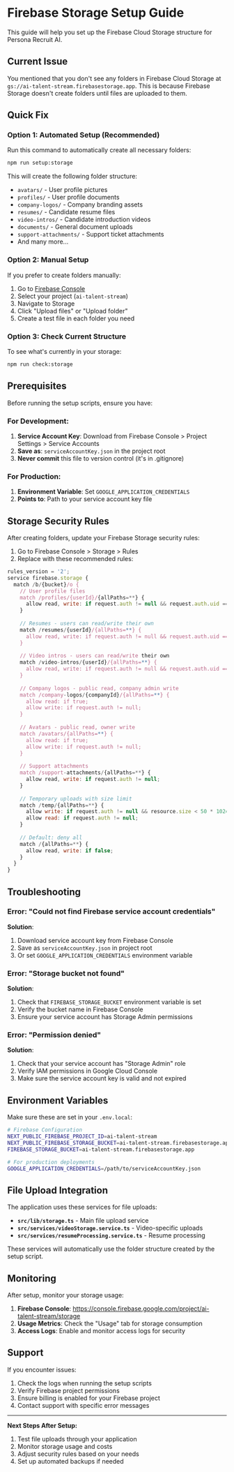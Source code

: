 # Firebase Storage Setup Guide

This guide will help you set up the Firebase Cloud Storage structure for Persona Recruit AI.

## Current Issue

You mentioned that you don't see any folders in Firebase Cloud Storage at `gs://ai-talent-stream.firebasestorage.app`. This is because Firebase Storage doesn't create folders until files are uploaded to them.

## Quick Fix

### Option 1: Automated Setup (Recommended)

Run this command to automatically create all necessary folders:

```bash
npm run setup:storage
```

This will create the following folder structure:
- `avatars/` - User profile pictures
- `profiles/` - User profile documents
- `company-logos/` - Company branding assets
- `resumes/` - Candidate resume files
- `video-intros/` - Candidate introduction videos
- `documents/` - General document uploads
- `support-attachments/` - Support ticket attachments
- And many more...

### Option 2: Manual Setup

If you prefer to create folders manually:

1. Go to [Firebase Console](https://console.firebase.google.com)
2. Select your project (`ai-talent-stream`)
3. Navigate to Storage
4. Click "Upload files" or "Upload folder"
5. Create a test file in each folder you need

### Option 3: Check Current Structure

To see what's currently in your storage:

```bash
npm run check:storage
```

## Prerequisites

Before running the setup scripts, ensure you have:

### For Development:
1. **Service Account Key**: Download from Firebase Console > Project Settings > Service Accounts
2. **Save as**: `serviceAccountKey.json` in the project root
3. **Never commit** this file to version control (it's in .gitignore)

### For Production:
1. **Environment Variable**: Set `GOOGLE_APPLICATION_CREDENTIALS`
2. **Points to**: Path to your service account key file

## Storage Security Rules

After creating folders, update your Firebase Storage security rules:

1. Go to Firebase Console > Storage > Rules
2. Replace with these recommended rules:

```javascript
rules_version = '2';
service firebase.storage {
  match /b/{bucket}/o {
    // User profile files
    match /profiles/{userId}/{allPaths=**} {
      allow read, write: if request.auth != null && request.auth.uid == userId;
    }
    
    // Resumes - users can read/write their own
    match /resumes/{userId}/{allPaths=**} {
      allow read, write: if request.auth != null && request.auth.uid == userId;
    }
    
    // Video intros - users can read/write their own
    match /video-intros/{userId}/{allPaths=**} {
      allow read, write: if request.auth != null && request.auth.uid == userId;
    }
    
    // Company logos - public read, company admin write
    match /company-logos/{companyId}/{allPaths=**} {
      allow read: if true;
      allow write: if request.auth != null;
    }
    
    // Avatars - public read, owner write
    match /avatars/{allPaths=**} {
      allow read: if true;
      allow write: if request.auth != null;
    }
    
    // Support attachments
    match /support-attachments/{allPaths=**} {
      allow read, write: if request.auth != null;
    }
    
    // Temporary uploads with size limit
    match /temp/{allPaths=**} {
      allow write: if request.auth != null && resource.size < 50 * 1024 * 1024;
      allow read: if request.auth != null;
    }
    
    // Default: deny all
    match /{allPaths=**} {
      allow read, write: if false;
    }
  }
}
```

## Troubleshooting

### Error: "Could not find Firebase service account credentials"

**Solution**: 
1. Download service account key from Firebase Console
2. Save as `serviceAccountKey.json` in project root
3. Or set `GOOGLE_APPLICATION_CREDENTIALS` environment variable

### Error: "Storage bucket not found"

**Solution**:
1. Check that `FIREBASE_STORAGE_BUCKET` environment variable is set
2. Verify the bucket name in Firebase Console
3. Ensure your service account has Storage Admin permissions

### Error: "Permission denied"

**Solution**:
1. Check that your service account has "Storage Admin" role
2. Verify IAM permissions in Google Cloud Console
3. Make sure the service account key is valid and not expired

## Environment Variables

Make sure these are set in your `.env.local`:

```bash
# Firebase Configuration
NEXT_PUBLIC_FIREBASE_PROJECT_ID=ai-talent-stream
NEXT_PUBLIC_FIREBASE_STORAGE_BUCKET=ai-talent-stream.firebasestorage.app
FIREBASE_STORAGE_BUCKET=ai-talent-stream.firebasestorage.app

# For production deployments
GOOGLE_APPLICATION_CREDENTIALS=/path/to/serviceAccountKey.json
```

## File Upload Integration

The application uses these services for file uploads:

- **`src/lib/storage.ts`** - Main file upload service
- **`src/services/videoStorage.service.ts`** - Video-specific uploads
- **`src/services/resumeProcessing.service.ts`** - Resume processing

These services will automatically use the folder structure created by the setup script.

## Monitoring

After setup, monitor your storage usage:

1. **Firebase Console**: https://console.firebase.google.com/project/ai-talent-stream/storage
2. **Usage Metrics**: Check the "Usage" tab for storage consumption
3. **Access Logs**: Enable and monitor access logs for security

## Support

If you encounter issues:

1. Check the logs when running the setup scripts
2. Verify Firebase project permissions
3. Ensure billing is enabled for your Firebase project
4. Contact support with specific error messages

---

**Next Steps After Setup:**
1. Test file uploads through your application
2. Monitor storage usage and costs
3. Adjust security rules based on your needs
4. Set up automated backups if needed